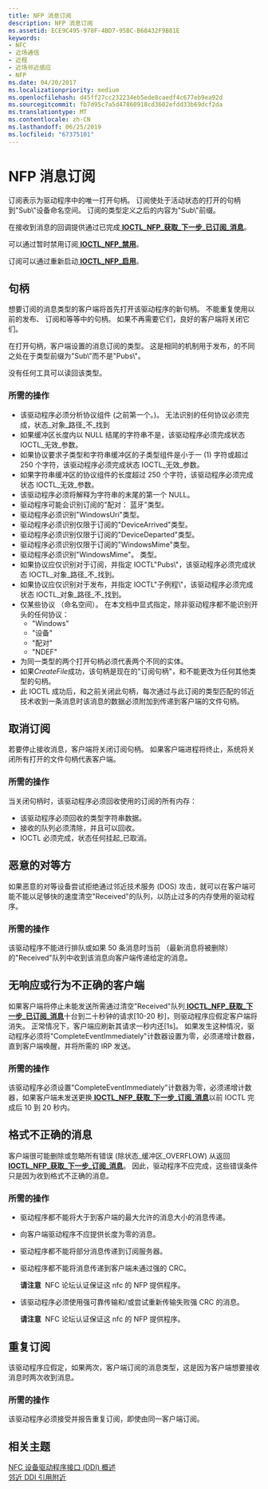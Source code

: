 ```yaml
---
title: NFP 消息订阅
description: NFP 消息订阅
ms.assetid: ECE9C495-978F-4BD7-95BC-B68432F9B81E
keywords:
- NFC
- 近场通信
- 近程
- 近场邻近感应
- NFP
ms.date: 04/20/2017
ms.localizationpriority: medium
ms.openlocfilehash: d45ff27cc232234eb5ede8caedf4c677eb9ea92d
ms.sourcegitcommit: fb7d95c7a5d47860918cd3602efdd33b69dcf2da
ms.translationtype: MT
ms.contentlocale: zh-CN
ms.lasthandoff: 06/25/2019
ms.locfileid: "67375101"
---
```

# <a name="nfp-message-subscriptions"></a>NFP 消息订阅


订阅表示为驱动程序中的唯一打开句柄。 订阅使处于活动状态的打开的句柄到"Sub\\"设备命名空间。 订阅的类型定义之后的内容为"Sub\\"前缀。

在接收到消息的回调提供通过已完成[ **IOCTL\_NFP\_获取\_下一步\_已订阅\_消息**](https://docs.microsoft.com/windows-hardware/drivers/ddi/content/nfpdev/ni-nfpdev-ioctl_nfp_get_next_subscribed_message)。

可以通过暂时禁用订阅[ **IOCTL\_NFP\_禁用**](https://docs.microsoft.com/windows-hardware/drivers/ddi/content/nfpdev/ni-nfpdev-ioctl_nfp_disable)。

订阅可以通过重新启动[ **IOCTL\_NFP\_启用**](https://docs.microsoft.com/windows-hardware/drivers/ddi/content/nfpdev/ni-nfpdev-ioctl_nfp_enable)。

## <a name="handles"></a>句柄


想要订阅的消息类型的客户端将首先打开该驱动程序的新句柄。 不能重复使用以前的发布、 订阅和等等中的句柄。 如果不再需要它们，良好的客户端将关闭它们。

在打开句柄，客户端设置的消息订阅的类型。 这是相同的机制用于发布，的不同之处在于类型前缀为"Sub\\"而不是"Pubs\\"。

没有任何工具可以读回该类型。

### <a name="required-actions"></a>所需的操作

-   该驱动程序必须分析协议组件 (之前第一个。)。 无法识别的任何协议必须完成，状态\_对象\_路径\_不\_找到
-   如果缓冲区长度内以 NULL 结尾的字符串不是，该驱动程序必须完成状态 IOCTL\_无效\_参数。
-   如果协议要求子类型和字符串缓冲区的子类型组件是小于一 (1) 字符或超过 250 个字符，该驱动程序必须完成状态 IOCTL\_无效\_参数。
-   如果字符串缓冲区的协议组件的长度超过 250 个字符，该驱动程序必须完成状态 IOCTL\_无效\_参数。
-   该驱动程序必须将解释为字符串的末尾的第一个 NULL。
-   驱动程序可能会识别订阅的"配对： 蓝牙"类型。
-   驱动程序必须识别"WindowsUri"类型。
-   驱动程序必须识别仅限于订阅的"DeviceArrived"类型。
-   驱动程序必须识别仅限于订阅的"DeviceDeparted"类型。
-   驱动程序必须识别仅限于订阅的"WindowsMime"类型。
-   驱动程序必须识别"WindowsMime"。 类型。
-   如果协议应仅识别对于订阅，并指定 IOCTL"Pubs\\"，该驱动程序必须完成状态 IOCTL\_对象\_路径\_不\_找到。
-   如果协议应仅识别对于发布，并指定 IOCTL"子例程\\"，该驱动程序必须完成状态 IOCTL\_对象\_路径\_不\_找到。
-   仅某些协议 （命名空间）。 在本文档中显式指定，除非驱动程序都不能识别开头的任何协议：
    -   "Windows”
    -   "设备"
    -   "配对"
    -   "NDEF"
-   为同一类型的两个打开句柄必须代表两个不同的实体。
-   如果*CreateFile*成功，该句柄是现在的"订阅句柄"，和不能更改为任何其他类型的句柄。
-   此 IOCTL 成功后，和之前关闭此句柄，每次通过与此订阅的类型匹配的邻近技术收到一条消息时该消息的数据必须附加到传递到客户端的文件句柄。

## <a name="unsubscribe"></a>取消订阅


若要停止接收消息，客户端将关闭订阅句柄。 如果客户端进程将终止，系统将关闭所有打开的文件句柄代表客户端。

### <a name="required-actions"></a>所需的操作

当关闭句柄时，该驱动程序必须回收使用的订阅的所有内存：

-   该驱动程序必须回收的类型字符串数据。
-   接收的队列必须清除，并且可以回收。
-   IOCTL 必须完成，状态任何挂起\_已取消。

## <a name="malicious-peers"></a>恶意的对等方


如果恶意的对等设备尝试拒绝通过邻近技术服务 (DOS) 攻击，就可以在客户端可能不能以足够快的速度清空"Received"的队列，以防止过多的内存使用的驱动程序。

### <a name="required-actions"></a>所需的操作

该驱动程序不能进行排队或如果 50 条消息时当前 （最新消息将被删除） 的"Received"队列中收到该消息向客户端传递给定的消息。

## <a name="unresponsive-or-misbehaving-clients"></a>无响应或行为不正确的客户端


如果客户端将停止未能发送所需通过清空"Received"队列[ **IOCTL\_NFP\_获取\_下一步\_已订阅\_消息**](https://docs.microsoft.com/windows-hardware/drivers/ddi/content/nfpdev/ni-nfpdev-ioctl_nfp_get_next_subscribed_message)十台到二十秒钟的请求\[10-20 秒\]，则驱动程序应假定客户端将消失。 正常情况下，客户端应刷新其请求一秒内还\[1s\]。 如果发生这种情况，驱动程序必须将"CompleteEventImmediately"计数器设置为零，必须递增计数器，直到客户端唤醒，并将所需的 IRP 发送。

### <a name="required-actions"></a>所需的操作

该驱动程序必须设置"CompleteEventImmediately"计数器为零，必须递增计数器，如果客户端未发送更换[ **IOCTL\_NFP\_获取\_下一步\_订阅\_消息**](https://docs.microsoft.com/windows-hardware/drivers/ddi/content/nfpdev/ni-nfpdev-ioctl_nfp_get_next_subscribed_message)以前 IOCTL 完成后 10 到 20 秒内。

## <a name="malformed-messages"></a>格式不正确的消息


客户端很可能删除或忽略所有错误 (除状态\_缓冲区\_OVERFLOW) 从返回[ **IOCTL\_NFP\_获取\_下一步\_订阅\_消息**](https://docs.microsoft.com/windows-hardware/drivers/ddi/content/nfpdev/ni-nfpdev-ioctl_nfp_get_next_subscribed_message)。 因此，驱动程序不应完成，这些错误条件只是因为收到格式不正确的消息。

### <a name="required-actions"></a>所需的操作

-   驱动程序都不能将大于到客户端的最大允许的消息大小的消息传递。
-   向客户端驱动程序不应提供长度为零的消息。
-   驱动程序都不能将部分消息传递到订阅服务器。
-   驱动程序都不能将消息传递到客户端未通过强的 CRC。

    **请注意**  NFC 论坛认证保证这 nfc 的 NFP 提供程序。

     

-   该驱动程序必须使用强可靠传输和/或尝试重新传输失败强 CRC 的消息。

    **请注意**  NFC 论坛认证保证这 nfc 的 NFP 提供程序。

     

## <a name="duplicate-subscriptions"></a>重复订阅


该驱动程序应假定，如果两次，客户端订阅的消息类型，这是因为客户端想要接收消息时两次收到消息。

### <a name="required-actions"></a>所需的操作

该驱动程序必须接受并报告重复订阅，即使由同一客户端订阅。

 

 
## <a name="related-topics"></a>相关主题
[NFC 设备驱动程序接口 (DDI) 概述](https://docs.microsoft.com/windows-hardware/drivers/ddi/content/index)  
[邻近 DDI 引用附近](https://docs.microsoft.com/windows-hardware/drivers/ddi/content/index)  


